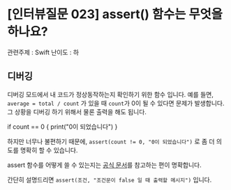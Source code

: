 # [인터뷰질문 023] assert() 함수는 무엇을 하나요?

관련주제 : Swift
난이도 : 하

## 디버깅
디버깅 모드에서 내 코드가 정상동작하는지 확인하기 위한 함수 입니다. 예를 들면, `average = total / count` 가 있을 때 `count`가 0이 될 수 있다면 문제가 발생합니다. 그 상황을 디버깅 하기 위해서 물론 출력을 해도 됩니다.

if count == 0 { print("0이 되었습니다") }

하지만 너무나 불편하기 때문에, `assert(count != 0, "0이 되었습니다")` 로 좀 더 의도를 명확히 할 수 있습니다.

assert 함수를 어떻게 쓸 수 있는지는 [공식 문서](https://developer.apple.com/documentation/swift/1541112-assert)를 참고하는 편이 명확합니다.

간단히 설명드리면 `assert(조건, "조건문이 false 일 때 출력할 메시지")` 입니다.
